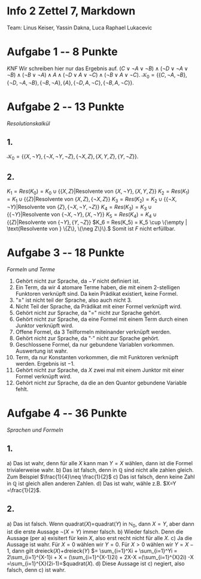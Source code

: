 # Info 2 Zettel 7, Markdown

Team: Linus Keiser, Yassin Dakna, Luca Raphael Lukacevic

# Aufgabe 1 -- 8 Punkte
*KNF*
Wir schreiben hier nur das Ergebnis auf.
$(C\vee\neg A\vee\neg B)\land(\neg D \vee \neg A \vee\neg B)\wedge(\neg B \vee\neg A)\land A\land(\neg D\vee A \vee\neg C)\land(\neg B \vee A \vee \neg C)$.
$\mathcal{K}_0=\{\{C,\neg A,\neg B\}, \{\neg D ,\neg A ,\neg B\},\{\neg B ,\neg A\} ,\{A\}, \{\neg D, A ,\neg C\}, \{\neg B, A ,\neg C\}\}.$

# Aufgabe 2 -- 13 Punkte
*Resolutionskalkül*
## 1.
$\mathcal{K}_0 = \{\{X,\neg Y\}, \{\neg X ,\neg Y ,\neg Z\},\{\neg X ,Z\} ,\{X, Y ,Z\}, \{Y ,\neg Z\}\}.$
## 2.
$K_1 = Res(K_0) = K_0 \cup \{\{X, Z\} | \text{Resolvente von } \{X,\neg Y\}, \{X, Y ,Z\} \}$
$K_2 = Res(K_1) = K_1 \cup \{\{Z\} | \text{Resolvente von } \{X, Z\}, \{\neg X ,Z\}\}$
$K_3 = Res(K_2) = K_2 \cup \{\{\neg X, \neg Y\} | \text{Resolvente von } \{Z\}, \{\neg X ,\neg Y ,\neg Z\}\}$
$K_4 = Res(K_3) = K_3 \cup \{\{\neg Y\} | \text{Resolvente von } \{\neg X, \neg Y\}, \{X,\neg Y\}\}$
$K_5 = Res(K_4) = K_4 \cup \{\{Z\} | \text{Resolvente von } \{\neg Y\}, \{Y,\neg Z\}\}$
$K_6 = Res(K_5) = K_5 \cup \{\empty | \text{Resolvente von } \{Z\}, \{\neg Z\}\}.$
Somit ist $F$ nicht erfüllbar.

# Aufgabe 3 -- 18 Punkte
*Formeln und Terme*

1.  Gehört nicht zur Sprache, da $-Y$ nicht definiert ist.
2. Ein Term, da wir 4 atomare Terme haben, die mit einem 2-stelligen Funktoren verknüpft sind. Da kein Prädikat existiert, keine Formel.
3.  "$\geq$" ist nicht teil der Sprache, also auch nicht 3.
4. Nicht Teil der Sprache, da Prädikat mit einer Formel verknüpft wird.
5. Gehört nicht zur Sprache, da "$=$" nicht zur Sprache gehört.
6. Gehört nicht zur Sprache, da eine Formel mit einem Term durch einen Junktor verknüpft wird.
7. Offene Formel, da 3 Teilformeln miteinander verknüpft werden.
8. Gehört nicht zur Sprache, da "$\cdot$" nicht zur Sprache gehört.
9. Geschlossene Formel, da nur gebundene Variablen vorkommen. Auswertung ist wahr.
10. Term, da nur Konstanten vorkommen, die mit Funktoren  verknüpft werden. Ergebnis ist $-1$.
11.  Gehört nicht zur Sprache, da $X$ zwei mal mit einem Junktor mit einer Formel verknüpft wird.
12. Gehört nicht zur Sprache, da die an den Quantor gebundene Variable fehlt.

# Aufgabe 4 -- 36 Punkte
*Sprachen und Formeln*

## 1.
a) Das ist wahr, denn für alle $X$ kann man $Y=X$ wählen, dann ist die Formel trivialerweise wahr.
b) Das ist falsch, denn in $\mathbb{Q}$ sind nicht alle zahlen gleich. Zum Beispiel $\frac{1}{4}\neq \frac{1}{2}$
c) Das ist falsch, denn keine Zahl in $\mathbb{Q}$ ist gleich allen anderen Zahlen.
d) Das ist wahr, wähle z.B. $X=Y =\frac{1}{2}$.

## 2.

a) Das ist falsch. Wenn quadrat($X$)$=$quadrat($Y$) in  $\mathbb{N}_0$, dann $X=Y$, aber dann ist die erste Aussage $\neg(X=Y)$ immer falsch.
b) Wieder falsch. Denn die Aussage (per a) exisitert für kein $X$, also erst recht nicht für alle $X$.
c) Ja die Aussage ist wahr. Für $X=0$ wählen wir  $Y=0$. Für $X>0$ wählen wir $Y=X-1$, dann gilt dreieck($X$)$+$dreieck($Y$) $= \sum_{i=1}^Xi + \sum_{i=1}^Yi = 2\sum_{i=1}^{X-1}i + X = (\sum_{i=1}^{X-1}2i) + 2X-X =(\sum_{i=1}^{X}2i) -X =\sum_{i=1}^{X}(2i-1)=$quadrat($X$).
d) Diese Aussage ist c) negiert, also falsch, denn c) ist wahr.
